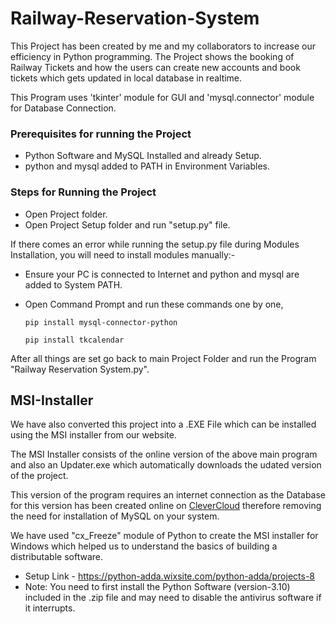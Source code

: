 # Railway-Reservation-System
This Project has been created by me and my collaborators to increase our efficiency in Python programming.
The Project shows the booking of Railway Tickets and how the users can create new accounts and book tickets which gets updated in local database in realtime.

This Program uses 'tkinter' module for GUI and 'mysql.connector' module for Database Connection.
### Prerequisites for running the Project
- Python Software and MySQL Installed and already Setup.
- python and mysql added to PATH in Environment Variables.
### Steps for Running the Project
- Open Project folder.
- Open Project Setup folder and run "setup.py" file.

If there comes an error while running the setup.py file during Modules Installation, you will need to install modules manually:-

- Ensure your PC is connected to Internet and python and mysql are added to System PATH.

- Open Command Prompt and run these commands one by one,
  
      pip install mysql-connector-python

      pip install tkcalendar

After all things are set go back to main Project Folder and run the Program "Railway Reservation System.py".


## MSI-Installer
We have also converted this project into a .EXE File which can be installed using the MSI installer from our website.

The MSI Installer consists of the online version of the above main program and also an Updater.exe which automatically downloads the udated version of the project.

This version of the program requires an internet connection as the Database for this version has been created online on [CleverCloud](https://www.clever-cloud.com/)
therefore removing the need for installation of MySQL on your system.

We have used "cx_Freeze" module of Python to create the MSI installer for Windows which helped us to understand the basics of building a distributable software.
    
- Setup Link - https://python-adda.wixsite.com/python-adda/projects-8
- Note: You need to first install the Python Software (version-3.10) included in the .zip file and may need to disable the antivirus software if it interrupts.
